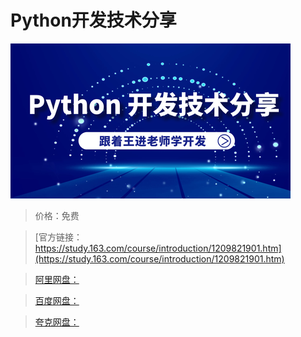 # Python开发技术分享

![img](../../../assets/study163/free/bb46766a09b34a458717926333eaa926.png)

> 价格：免费

> [官方链接：https://study.163.com/course/introduction/1209821901.htm](https://study.163.com/course/introduction/1209821901.htm)

> [阿里网盘：]()

> [百度网盘：]()

> [夸克网盘：]()
